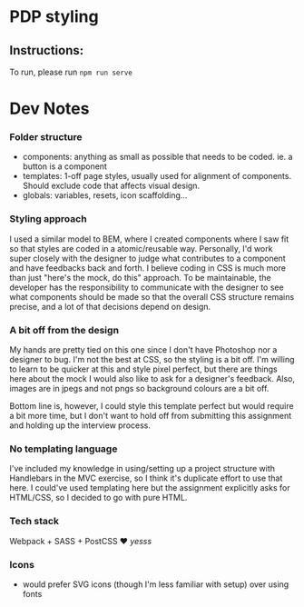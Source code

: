 # PDP styling
## Instructions:
To run, please run `npm run serve`

# Dev Notes
### Folder structure
- components: anything as small as possible that needs to be coded. ie. a button is a component
- templates: 1-off page styles, usually used for alignment of components. Should exclude code that affects visual design.
- globals: variables, resets, icon scaffolding...

### Styling approach
I used a similar model to BEM, where I created components where I saw fit so that styles are coded in a atomic/reusable way. Personally, I'd work super closely with the designer to judge what contributes to a component and have feedbacks back and forth. I believe coding in CSS is much more than just "here's the mock, do  this" approach. To be maintainable, the developer has the responsibility to communicate with the designer to see what components should be made so that the overall CSS structure remains precise, and a lot of that decisions depend on design.

### A bit off from the design
My hands are pretty tied on this one since I don't have Photoshop nor a designer to bug. I'm not the best at CSS, so the styling is a bit off. I'm willing to learn to be quicker at this and style pixel perfect, but there are things here about the mock I would also like to ask for a designer's feedback. Also, images are in jpegs and not pngs so background colours are a bit off.

Bottom line is, however, I could style this template perfect but would require a bit more time, but I don't want to hold off from submitting this assignment and holding up the interview process.

### No templating language
I've included my knowledge in using/setting up a project structure with Handlebars in the MVC exercise, so I think it's duplicate effort to use that here. I could've used templating here but the assignment explicitly asks for HTML/CSS, so I decided to go with pure HTML.

### Tech stack
Webpack + SASS + PostCSS ♥️ _yesss_

### Icons
- would prefer SVG icons (though I'm less familiar with setup) over using fonts
